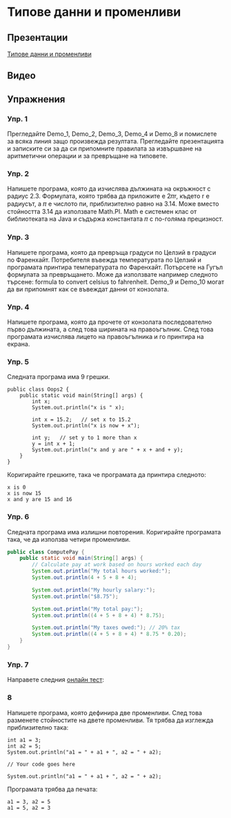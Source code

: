 # Типове данни и променливи

## Презентации
[Типове данни и променливи](https://docs.google.com/presentation/d/1sHa3g6Or_UHYSlhBxg986pWfGbtlv23viwd_EtTdW3A/edit?usp=sharing)

## Видео

## Упражнения

### Упр. 1
Прегледайте Demo_1, Demo_2, Demo_3, Demo_4 и Demo_8 и помислете за всяка линия защо произвежда резултата. Прегледайте презентацията и записките си за да си припомните правилата за извършване на аритметични операции и за превръщане на типовете.

### Упр. 2
Напишете програма, която да изчислява дължината на окръжност с радиус 2.3. Формулата, която трябва да приложите е 2𝜋r, където r е радиусът, а 𝜋 е числото пи, приблизително равно на 3.14. Може вместо стойността 3.14 да използвате Math.PI. Math е системен клас от библиотеката на Java и съдържа константата 𝜋 с по-голяма прецизност.

### Упр. 3
Напишете програма, която да превръща градуси по Целзий в градуси по Фаренхайт. Потребителя въвежда температурата по Целзий и програмата принтира температурата по Фаренхайт. Потърсете на Гугъл формулата за превръщането. Може да използвате например следното търсене: formula to convert celsius to fahrenheit. Demo_9 и Demo_10 могат да ви припомнят как се въвеждат данни от конзолата.

### Упр. 4
Напишете програма, която да прочете от конзолата последователно първо дължината, а след това ширината на правоъгълник. След това програмата изчислява лицето на правоъгълника и го принтира на екрана.

### Упр. 5

Следната програма има 9 грешки. 

~~~
public class Oops2 {
    public static void main(String[] args) {
        int x;
        System.out.println("x is " x);

        int x = 15.2;   // set x to 15.2
        System.out.println("x is now + x");

        int y;   // set y to 1 more than x
        y = int x + 1;
        System.out.println("x and y are " + x + and + y);
    }
}
~~~
Коригирайте грешките, така че програмата да принтира следното:
~~~
x is 0
x is now 15
x and y are 15 and 16
~~~

### Упр. 6
Следната програма има излишни повторения. Коригирайте програмата така, че да използва четири променливи. 
```java
public class ComputePay {
    public static void main(String[] args) {
        // Calculate pay at work based on hours worked each day
        System.out.println("My total hours worked:");
        System.out.println(4 + 5 + 8 + 4);

        System.out.println("My hourly salary:");
        System.out.println("$8.75");

        System.out.println("My total pay:");
        System.out.println((4 + 5 + 8 + 4) * 8.75);

        System.out.println("My taxes owed:"); // 20% tax
        System.out.println((4 + 5 + 8 + 4) * 8.75 * 0.20);
    }
}
```

### Упр. 7
Направете следния [онлайн тест](https://docs.google.com/forms/d/e/1FAIpQLSfIqqrsFhmklRvKAsvD87x0dLHi4UYj3wRR5j1YPkHtw89v6A/viewform):


### 8
Напишете програма, която дефинира две променливи. След това разменете стойностите на двете променливи. Тя трябва да изглежда приблизително така:
~~~
int a1 = 3;
int a2 = 5;
System.out.println("a1 = " + a1 + ", a2 = " + a2);

// Your code goes here

System.out.println("a1 = " + a1 + ", a2 = " + a2);
~~~
Програмата трябва да печата:
~~~
а1 = 3, а2 = 5
а1 = 5, а2 = 3
~~~
